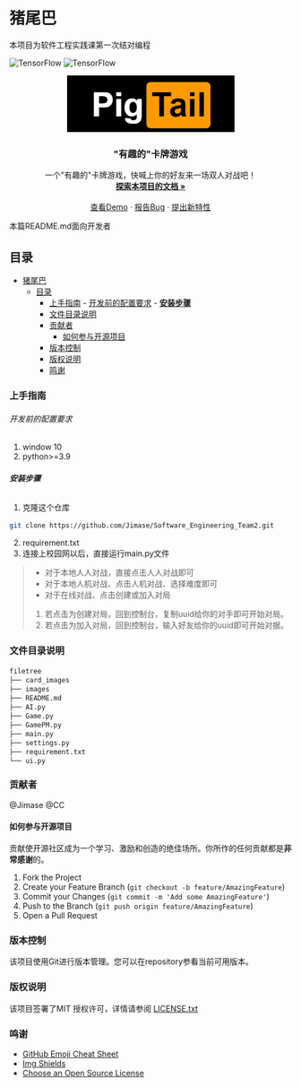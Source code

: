 
# 猪尾巴
本项目为软件工程实践课第一次结对编程

![TensorFlow](https://img.shields.io/badge/language-python-brightgreen)
![TensorFlow](https://img.shields.io/badge/TensorFlow-V2.0-brightgreen)
<br />
<p align="center">
  <a href="https://github.com/Jimase/Software_Engineering_Team2/">
    <img src="https://github.com/Jimase/Software_Engineering_Team2/blob/main/cards_images/Logo_Pig.png" alt="Logo" >
  </a>
  <h3 align="center">"有趣的"卡牌游戏</h3>
  <p align="center">
    一个"有趣的"卡牌游戏，快喊上你的好友来一场双人对战吧！
    <br />
    <a href="https://github.com/Jimase/Software_Engineering_Team2"><strong>探索本项目的文档 »</strong></a>
    <br />
    <br />
    <a href="https://github.com/Jimase/Software_Engineering_Team2">查看Demo</a>
    ·
    <a href="https://github.com/Jimase/Software_Engineering_Team2">报告Bug</a>
    ·
    <a href="https://github.com/Jimase/Software_Engineering_Team2/issues">提出新特性</a>
  </p>
</p>

 本篇README.md面向开发者
 
## 目录

- [猪尾巴](#猪尾巴)
  - [目录](#目录)
    - [上手指南](#上手指南)
          - [开发前的配置要求](#开发前的配置要求)
          - [**安装步骤**](#安装步骤)
    - [文件目录说明](#文件目录说明)
    - [贡献者](#贡献者)
      - [如何参与开源项目](#如何参与开源项目)
    - [版本控制](#版本控制)
    - [版权说明](#版权说明)
    - [鸣谢](#鸣谢)

### 上手指南

###### 开发前的配置要求
1. window 10 
2. python>=3.9
###### **安装步骤**
1. 克隆这个仓库
```sh
git clone https://github.com/Jimase/Software_Engineering_Team2.git
```
2. requirement.txt
3. 连接上校园网以后，直接运行main.py文件
> - 对于本地人人对战，直接点击人人对战即可
> - 对于本地人机对战、点击人机对战、选择难度即可
> - 对于在线对战、点击创建或加入对局 
> 1. 若点击为创建对局，回到控制台，复制uuid给你的对手即可开始对局。
> 2. 若点击为加入对局，回到控制台，输入好友给你的uuid即可开始对据。 
### 文件目录说明
```
filetree 
├── card_images
├── images
├── README.md
├── AI.py
├── Game.py
├── GamePM.py
├── main.py
├── settings.py
├── requirement.txt
└── ui.py
```

### 贡献者
@Jimase
@CC

#### 如何参与开源项目
贡献使开源社区成为一个学习、激励和创造的绝佳场所。你所作的任何贡献都是**非常感谢**的。
1. Fork the Project
2. Create your Feature Branch (`git checkout -b feature/AmazingFeature`)
3. Commit your Changes (`git commit -m 'Add some AmazingFeature'`)
4. Push to the Branch (`git push origin feature/AmazingFeature`)
5. Open a Pull Request



### 版本控制
该项目使用Git进行版本管理。您可以在repository参看当前可用版本。

### 版权说明
该项目签署了MIT 授权许可，详情请参阅 [LICENSE.txt](https://github.com/shaojintian/Best_README_template/blob/master/LICENSE.txt)

### 鸣谢
- [GitHub Emoji Cheat Sheet](https://www.webpagefx.com/tools/emoji-cheat-sheet)
- [Img Shields](https://shields.io)
- [Choose an Open Source License](https://choosealicense.com)







